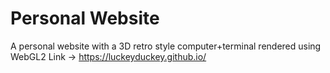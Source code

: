 # Personal Website
A personal website with a 3D retro style computer+terminal rendered using WebGL2
Link -> https://luckeyduckey.github.io/
